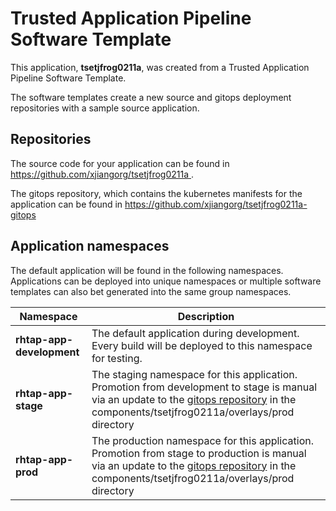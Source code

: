 # Trusted Application Pipeline Software Template

This application, **tsetjfrog0211a**, was created from a Trusted Application Pipeline Software Template.

The software templates create a new source and gitops deployment repositories with a sample source application. 

## Repositories

The source code for your application can be found in [https://github.com/xjiangorg/tsetjfrog0211a ](https://github.com/xjiangorg/tsetjfrog0211a ).
 
The gitops repository, which contains the kubernetes manifests for the application can be found in 
[https://github.com/xjiangorg/tsetjfrog0211a-gitops ](https://github.com/xjiangorg/tsetjfrog0211a-gitops ) 

## Application namespaces 

The default application will be found in the following namespaces. Applications can be deployed into unique namespaces or multiple software templates can also bet generated into the same group namespaces.  

|  Namespace   |  Description   |  
| -------- | -------- |   
| **rhtap-app-development** | The default application during development. Every build will be deployed to this namespace for testing. | 
| **rhtap-app-stage** | The staging namespace for this application. Promotion from development to stage is manual via an update to the [gitops repository](https://github.com/xjiangorg/tsetjfrog0211a-gitops ) in the components/tsetjfrog0211a/overlays/prod directory |  
| **rhtap-app-prod** | The production namespace for this application. Promotion from stage to production is manual via an update to the [gitops repository](https://github.com/xjiangorg/tsetjfrog0211a-gitops ) in the components/tsetjfrog0211a/overlays/prod directory | 